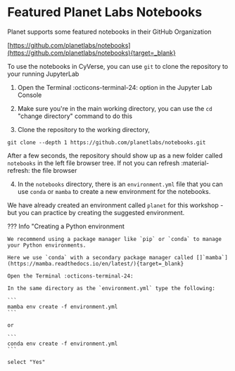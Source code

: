 # Featured Planet Labs Notebooks

Planet supports some featured notebooks in their GitHub Organization

[https://github.com/planetlabs/notebooks](https://github.com/planetlabs/notebooks){target=_blank}

To use the notebooks in CyVerse, you can use `git` to clone the repository to your running JupyterLab

1) Open the Terminal :octicons-terminal-24: option in the Jupyter Lab Console

2) Make sure you're in the main working directory, you can use the `cd` "change directory" command to do this

3) Clone the repository to the working directory,

```
git clone --depth 1 https://github.com/planetlabs/notebooks.git
```

After a few seconds, the repository should show up as a new folder called `notebooks` in the left file browser tree. If not you can refresh :material-refresh: the file browser

4) In the `notebooks` directory, there is an `environment.yml` file that you can use `conda` or `mamba` to create a new environment for the notebooks.

We have already created an environment called `planet` for this workshop - but you can practice by creating the suggested environment.

??? Info "Creating a Python environment 

    We recommend using a package manager like `pip` or `conda` to manage your Python environments.

    Here we use `conda` with a secondary package manager called []`mamba`](https://mamba.readthedocs.io/en/latest/){target=_blank}

    Open the Terminal :octicons-terminal-24:

    In the same directory as the `environment.yml` type the following:

    ```
    mamba env create -f environment.yml
    ```

    or

    ```
    conda env create -f environment.yml
    ```

    select "Yes"

    